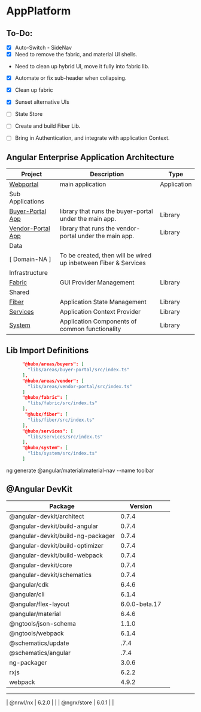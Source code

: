 # AppPlatform

## To-Do:
- [x]  Auto-Switch - SideNav
- [X] Need to remove the fabric, and material UI shells.
- Need to clean up hybrid UI, move it fully into fabric lib.
- [X] Automate or fix sub-header when collapsing.
- [X] Clean up fabric
- [X] Sunset alternative UIs
- [  ] State Store
- [  ] Create and build Fiber Lib.
- [ ] Bring in Authentication, and integrate with application Context.


## Angular Enterprise Application Architecture

|                                                   Project                                                   |                           Description                           |    Type     |
| ----------------------------------------------------------------------------------------------------------- | --------------------------------------------------------------- | ----------- |
| [Webportal](https://github.com/victorioferrario/hubx-platform/tree/master/apps/webportal)                   | main application                                                | Application |
| Sub Applications                                                                                            |                                                                 |             |
| [Buyer-Portal App ](https://github.com/victorioferrario/hubx-platform/tree/master/libs/areas/buyer-portal)  | library that runs the buyer-portal under the main app.          | Library     |
| [Vendor-Portal App](https://github.com/victorioferrario/hubx-platform/tree/master/libs/areas/vendor-portal) | library that runs the vendor-portal under the main app.         | Library     |
| Data                                                                                                        |                                                                 |             |
| [ Domain-NA ]                                                                                               | To be created, then will be wired up inbetween Fiber & Services |             |
| Infrastructure                                                                                              |                                                                 |             |
| [Fabric](https://github.com/victorioferrario/hubx-platform/tree/master/libs/fabric)                         | GUI Provider Management                                         | Library     |
| Shared                                                                                                      |                                                                 |             |
| [Fiber](https://github.com/victorioferrario/hubx-platform/tree/master/libs/fiber)                           | Application State Management                                    | Library     |
| [Services](https://github.com/victorioferrario/hubx-platform/tree/master/libs/services)                     | Application Context Provider                                    | Library     |
| [System](https://github.com/victorioferrario/hubx-platform/tree/master/libs/system)                         | Application Components of common functionality                  | Library     |

## Lib Import Definitions
```json
      "@hubx/areas/buyers": [
        "libs/areas/buyer-portal/src/index.ts"
      ],
      "@hubx/areas/vendor": [
        "libs/areas/vendor-portal/src/index.ts"
      ]
      "@hubx/fabric": [
        "libs/fabric/src/index.ts"
      ],
       "@hubx/fiber": [
        "libs/fiber/src/index.ts"
      ],
      "@hubx/services": [
        "libs/services/src/index.ts"
      ],     
      "@hubx/system": [
        "libs/system/src/index.ts"
      ]     
```


ng generate @angular/material:material-nav --name toolbar
## @Angular DevKit
|              Package              |    Version    |     |
| --------------------------------- | ------------- | --- |
| @angular-devkit/architect         | 0.7.4         |     |
| @angular-devkit/build-angular     | 0.7.4         |     |
| @angular-devkit/build-ng-packager | 0.7.4         |     |
| @angular-devkit/build-optimizer   | 0.7.4         |     |
| @angular-devkit/build-webpack     | 0.7.4         |     |
| @angular-devkit/core              | 0.7.4         |     |
| @angular-devkit/schematics        | 0.7.4         |     |
| @angular/cdk                      | 6.4.6         |     |
| @angular/cli                      | 6.1.4         |     |
| @angular/flex-layout              | 6.0.0-beta.17 |     |
| @angular/material                 | 6.4.6         |     |
| @ngtools/json-schema              | 1.1.0         |     |
| @ngtools/webpack                  | 6.1.4         |     |
| @schematics/update                | .7.4          |     |
| @schematics/angular               | .7.4          |     |
| ng-packager                       | 3.0.6         |     |
| rxjs                              | 6.2.2         |     |
| webpack                           | 4.9.2         |     |
-----------------------------------------------------------
| @nrwl/nx    | 6.2.0 | |
| @ngrx/store | 6.0.1 | |





